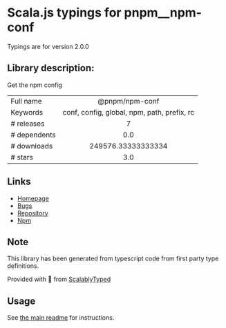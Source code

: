 
# Scala.js typings for pnpm__npm-conf

Typings are for version 2.0.0

## Library description:
Get the npm config

|                    |                 |
| ------------------ | :-------------: |
| Full name          | @pnpm/npm-conf |
| Keywords           | conf, config, global, npm, path, prefix, rc |
| # releases         | 7 |
| # dependents       | 0.0 |
| # downloads        | 249576.33333333334 |
| # stars            | 3.0 |

## Links
- [Homepage](https://github.com/pnpm/npm-conf#readme)
- [Bugs](https://github.com/pnpm/npm-conf/issues)
- [Repository](https://github.com/pnpm/npm-conf)
- [Npm](https://www.npmjs.com/package/%40pnpm%2Fnpm-conf)
    


## Note
This library has been generated from typescript code from first party type definitions.

Provided with :purple_heart: from [ScalablyTyped](https://github.com/oyvindberg/ScalablyTyped)

## Usage
See [the main readme](../../readme.md) for instructions.


